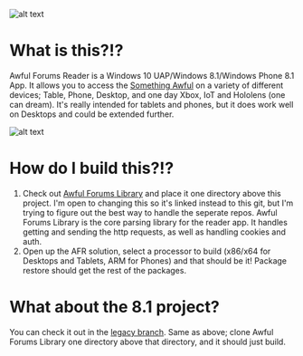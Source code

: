 ![alt text](http://i.imgur.com/iIuWbuj.png "Awful Forums Reader")

# What is this?!?

Awful Forums Reader is a Windows 10 UAP/Windows 8.1/Windows Phone 8.1 App. It allows you to access the [Something Awful](https://forums.somethingawful.com) on a variety of different devices; Table, Phone, Desktop, and one day Xbox, IoT and Hololens (one can dream). It's really intended for tablets and phones, but it does work well on Desktops and could be extended further.

![alt text](http://i.imgur.com/o96E4UE.png "Awful Forums Reader")

# How do I build this?!?

1. Check out [Awful Forums Library](https://github.com/drasticactions/AwfulForumsLibrary) and place it one directory above this project. I'm open to changing this so it's linked instead to this git, but I'm trying to figure out the best way to handle the seperate repos. Awful Forums Library is the core parsing library for the reader app. It handles getting and sending the http requests, as well as handling cookies and auth.
2. Open up the AFR solution, select a processor to build (x86/x64 for Desktops and Tablets, ARM for Phones) and that should be it! Package restore should get the rest of the packages.

# What about the 8.1 project?
You can check it out in the [legacy branch](https://github.com/drasticactions/Awful-Forums-Reader/tree/legacy). Same as above; clone Awful Forums Library one directory above that directory, and it should just build. 


